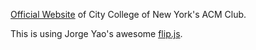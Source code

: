[Official Website](http://ccnyacm.github.io/) of City College of New York's ACM Club. 

This is using Jorge Yao's awesome [flip.js](https://github.com/codenameyau/flip.js).

